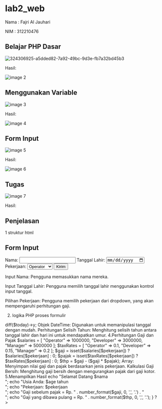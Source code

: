 # lab2_web

Nama : Fajri Al Jauhari

NIM  : 312210476

## Belajar PHP Dasar
![324306925-a5dded82-7a92-49bc-9d3e-fb7a32bd45b3](https://github.com/allfazri2001/lab2_web/assets/167978131/deff4bf8-2bd7-4e69-b79d-aea6a93c916e)



Hasil:

![image 2](https://github.com/allfazri2001/lab2_web/assets/167978131/fcc89a04-c7b6-463d-b598-e245f41a9f9c)




## Menggunakan Variable
![image 3](https://github.com/allfazri2001/lab2_web/assets/167978131/6716736e-9d0e-4e06-bad8-fa2140f2f3dc)


Hasil:

![image 4](https://github.com/allfazri2001/lab2_web/assets/167978131/53d5eb2b-d2a4-4f41-b194-b4d879e8c2c8)



## Form Input
![image 5](https://github.com/allfazri2001/lab2_web/assets/167978131/858125e5-9217-4962-8896-8a6cb29498d0)



Hasil:

![image 6](https://github.com/allfazri2001/lab2_web/assets/167978131/5b597bdf-21bb-4bce-8f35-bf9689ad8cd6)



## Tugas
![image 7](https://github.com/allfazri2001/lab2_web/assets/167978131/4bcfdc02-15f5-4845-97d3-9c4a0d9171d0)


Hasil:






## Penjelasan

1 struktur html 

<!DOCTYPE html>
<html lang="en">
<head>
    <meta charset="UTF-8">
    <title>PHP Dasar</title>
</head>
<body>
    <h2>Form Input</h2>
    <form method="post">
        <label>Nama: </label>
        <input type="text" name="nama">
        <label>Tanggal Lahir: </label>
        <input type="date" name="tanggal_lahir">
        <label>Pekerjaan: </label>
        <select name="pekerjaan">
            <option value="Operator">Operator</option>
            <option value="Developer">Developer</option>
            <option value="Manager">Manager</option>
        </select>
        <input type="submit" value="Kirim">
    </form>

Input Nama: Pengguna memasukkan nama mereka.

Input Tanggal Lahir: Pengguna memilih tanggal lahir menggunakan kontrol input tanggal.

Pilihan Pekerjaan: Pengguna memilih pekerjaan dari dropdown, yang akan mempengaruhi perhitungan gaji.

2. logika PHP proses formulir

<?php
if ($_SERVER["REQUEST_METHOD"] == "POST" && isset($_POST['nama']) && isset($_POST['tanggal_lahir']) && isset($_POST['pekerjaan'])) {
    $nama = htmlspecialchars($_POST['nama']);
    $tanggal_lahir = $_POST['tanggal_lahir'];
    $pekerjaan = $_POST['pekerjaan'];


Pengecekan Metode dan Data: Memeriksa apakah formulir telah dikirim menggunakan metode POST dan semua data yang diperlukan ada.

Sanitisasi Input: Fungsi htmlspecialchars digunakan untuk menghindari serangan XSS (Cross-Site Scripting) dengan membersihkan input nama dari tag HTML atau karakter khusus.


3. kalkulasi umur

    $birthdate = new DateTime($tanggal_lahir);
    $today = new DateTime('today');
    $age = $birthdate->diff($today)->y;

Objek DateTime: Digunakan untuk memanipulasi tanggal dengan mudah.

Perhitungan Selisih Tahun: Menghitung selisih tahun antara tanggal lahir dan hari ini untuk mendapatkan umur.

4.Perhitungan Gaji dan Pajak  

    $salaries = [
        "Operator" => 1000000,
        "Developer" => 3000000,
        "Manager" => 5000000
    ];
    $taxRates = [
        "Operator" => 0.1,
        "Developer" => 0.15,
        "Manager" => 0.2
    ];
    $gaji = isset($salaries[$pekerjaan]) ? $salaries[$pekerjaan] : 0;
    $pajak = isset($taxRates[$pekerjaan]) ? $taxRates[$pekerjaan] : 0;
    $thp = $gaji - ($gaji * $pajak);


Array: Menyimpan nilai gaji dan pajak berdasarkan jenis pekerjaan.

Kalkulasi Gaji Bersih: Menghitung gaji bersih dengan mengurangkan pajak dari gaji kotor.

5.Menampilkan Hasil

    echo "Selamat Datang $nama<br>";
    echo "Usia Anda: $age tahun<br>";
    echo "Pekerjaan: $pekerjaan<br>";
    echo "Gaji sebelum pajak = Rp. " . number_format($gaji, 0, ',', '.') . "<br>";
    echo "Gaji yang dibawa pulang = Rp. " . number_format($thp, 0, ',', '.');
}
?>
</body>
</html>


